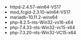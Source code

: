 - httpd-2.4.57-win64-VS17
- mod_fcgid-2.3.10-win64-VS17
- mariadb-10.11.2-winx64
- php-8.2.5-nts-Win32-vs16-x64
- php-7.4.33-nts-Win32-vc15-x64
- php-7.3.20-nts-Win32-VC15-x64
